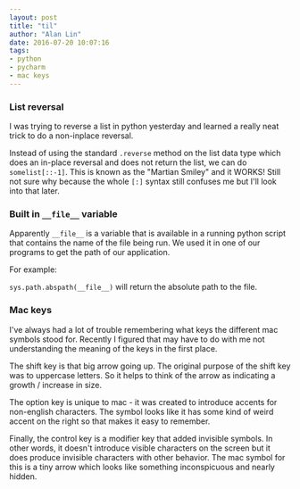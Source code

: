 ```yaml
---
layout: post
title: "til"
author: "Alan Lin"
date: 2016-07-20 10:07:16
tags:
- python
- pycharm
- mac keys
---
```


### List reversal

I was trying to reverse a list in python yesterday and learned a really neat 
trick to do a non-inplace reversal. 

Instead of using the standard `.reverse` method on the list data type which 
does an in-place reversal and does not return the list, we can do 
`somelist[::-1]`. This is known as the "Martian Smiley" and it WORKS! Still not 
sure why because the whole `[:]` syntax still confuses me but I'll look into 
that later. 

### Built in `__file__` variable

Apparently `__file__` is a variable that is available in a running python 
script that contains the name of the file being run. We used it in one of our 
programs to get the path of our application.

For example:

`sys.path.abspath(__file__)` will return the absolute path to the file.

### Mac keys

I've always had a lot of trouble remembering what keys the different mac 
symbols stood for. Recently I figured that may have to do with me not 
understanding the meaning of the keys in the first place.

The shift key is that big arrow going up. The original purpose of the shift key 
was to uppercase letters. So it helps to think of the arrow as indicating 
a growth / increase in size. 

The option key is unique to mac - it was created to introduce accents for 
non-english characters. The symbol looks like it has some kind of weird accent 
on the right so that makes it easy to remember.

Finally, the control key is a modifier key that added invisible symbols. In 
other words, it doesn't introduce visible characters on the screen but it does 
produce invisible characters with other behavior. The mac symbol for this is 
a tiny arrow which looks like something inconspicuous and nearly hidden.


